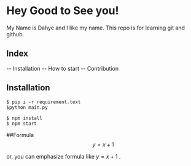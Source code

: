 # Hey Good to See you!

My Name is Dahye and I like my name.
This repo is for learning git and github.

## Index
-- Installation
-- How to start
-- Contribution

## Installation
```sehll
$ pip i -r requirement.text
$python main.py
```

```shell
$ npm install
$ npm start
```

##Formula
$$ y = x+1 $$

or, you can emphasize formula like $y= x+1$ .
